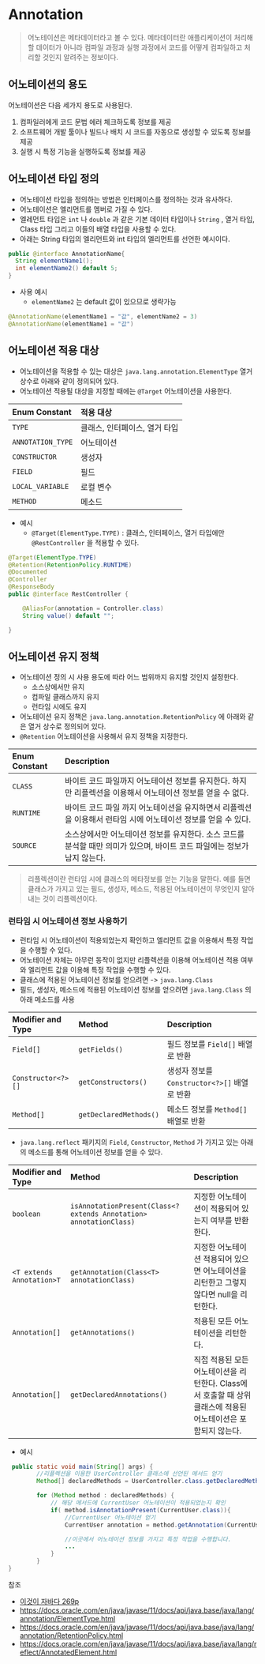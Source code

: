 # Annotation

> 어노테이션은 메타데이터라고 볼 수 있다. 메타데이터란 애플리케이션이 처리해 할 데이터가 아니라 컴파일 과정과 실행 과정에서 코드를 어떻게 컴파일하고 처리할 것인지 알려주는 정보이다.



## 어노테이션의 용도

어노테이션은 다음 세가지 용도로 사용된다.

1. 컴파일러에게 코드 문법 에러 체크하도록 정보를 제공
2. 소프트웨어 개발 툴이나 빌드나 배치 시 코드를 자동으로 생성할 수 있도록 정보를 제공
3. 실행 시 특정 기능을 실행하도록 정보를 제공



## 어노테이션 타입 정의

* 어노테이션 타입을 정의하는 방법은 인터페이스를 정의하는 것과 유사하다.
* 어노테이션은 엘리먼트를 멤버로 가질 수 있다.
* 엘레먼트 타입은 `int` 나 `double` 과 같은 기본 데이터 타입이나 `String` , 열거 타입, Class 타입 그리고 이들의 배열 타입을 사용할 수 있다.
* 아래는 String 타입의 엘리먼트와 int 타입의 엘리먼트를 선언한 예시이다.

```java
public @interface AnnotationName{
  String elementName1();
  int elementName2() default 5;
}
```

* 사용 예시
  * `elementName2` 는 default 값이 있으므로 생략가능

```java
@AnnotationName(elementName1 = "값", elementName2 = 3)
@AnnotationName(elementName1 = "값")
```



## 어노테이션 적용 대상

* 어노테이션을 적용할 수 있는 대상은 `java.lang.annotation.ElementType` 열거 상수로 아래와 같이 정의되어 있다.
* 어노테이션 적용될 대상을 지정할 때에는 `@Target` 어노테이션을 사용한다.

| Enum Constant     | 적용 대상                     |
| :---------------- | :---------------------------- |
| `TYPE`            | 클래스, 인터페이스, 열거 타입 |
| `ANNOTATION_TYPE` | 어노테이션                    |
| `CONSTRUCTOR`     | 생성자                        |
| `FIELD`           | 필드                          |
| `LOCAL_VARIABLE`  | 로컬 변수                     |
| `METHOD`          | 메소드                        |

* 예시
  * `@Target(ElementType.TYPE)` : 클래스, 인터페이스, 열거 타입에만 `@RestController` 을 적용할 수 있다.

```java
@Target(ElementType.TYPE)
@Retention(RetentionPolicy.RUNTIME)
@Documented
@Controller
@ResponseBody
public @interface RestController {

	@AliasFor(annotation = Controller.class)
	String value() default "";

}
```



## 어노테이션 유지 정책

* 어노테이션 정의 시 사용 용도에 따라 어느 범위까지 유지할 것인지 설정한다.
  * 소스상에서만 유지
  * 컴파일 클래스까지 유지
  * 런타임 시에도 유지
* 어노테이션 유지 정책은 `java.lang.annotation.RetentionPolicy` 에 아래와 같은 열거 상수로 정의되어 있다.
* `@Retention` 어노테이션을 사용해서 유지 정책을 지정한다.

| Enum Constant | Description                                                  |
| :------------ | :----------------------------------------------------------- |
| `CLASS`       | 바이트 코드 파일까지 어노테이션 정보를 유지한다. 하지만 리플렉션을 이용해서 어노테이션 정보를 얻을 수 없다. |
| `RUNTIME`     | 바이트 코드 파일 까지 어노테이션을 유지하면서 리플렉션을 이용해서 런타임 시에 어노테이션 정보를 얻을 수 있다. |
| `SOURCE`      | 소스상에서만 어노테이션 정보를 유지한다. 소스 코드를 분석할 때만 의미가 있으며, 바이트 코드 파일에는 정보가 남지 않는다. |

> 리플렉션이란 런타임 시에 클래스의 메타정보를 얻는 기능을 말한다. 예를 들면 클래스가 가지고 있는 필드, 생성자, 메소드, 적용된 어노테이션이 무엇인지 알아내는 것이 리플렉션이다.



### 런타임 시 어노테이션 정보 사용하기

* 런타임 시 어노테이션이 적용되었는지 확인하고 엘리먼트 값을 이용해서 특정 작업을 수행할 수 있다.
* 어노테이션 자체는 아무런 동작이 없지만 리플렉션을 이용해 어노테이션 적용 여부와 엘리먼트 값을 이용해 특정 작업을 수행할 수 있다.
* 클래스에 적용된 어노테이션 정보를 얻으려면 -> `java.lang.Class`
* 필드, 생성자, 메소드에 적용된 어노테이션 정보를 얻으려면  `java.lang.Class` 의 아래 메소드를 사용

| Modifier and Type  | Method                 | Description                                  |
| :----------------- | :--------------------- | :------------------------------------------- |
| `Field[]`          | `getFields()`          | 필드 정보를 `Field[]` 배열로 반환            |
| `Constructor<?>[]` | `getConstructors()`    | 생성자 정보를 `Constructor<?>[]` 배열로 반환 |
| `Method[]`         | `getDeclaredMethods()` | 메소드 정보를 `Method[]` 배열로 반환         |

* `java.lang.reflect` 패키지의 `Field`, `Constructor`, `Method` 가 가지고 있는 아래의 메소드를 통해 어노테이션 정보를 얻을 수 있다.

| Modifier and Type         | Method                                                       | Description                                                  |
| :------------------------ | :----------------------------------------------------------- | :----------------------------------------------------------- |
| `boolean`                 | `isAnnotationPresent(Class<? extends Annotation> annotationClass)` | 지정한 어노테이션이 적용되어 있는지 여부를 반환한다.         |
| `<T extends Annotation>T` | `getAnnotation(Class<T> annotationClass)`                    | 지정한 어노테이션 적용되어 있으면 어노테이션을 리턴한고 그렇지 않다면 null을 리턴한다. |
| `Annotation[]`            | `getAnnotations()`                                           | 적용된 모든 어노테이션을 리턴한다.                           |
| `Annotation[]`            | `getDeclaredAnnotations()`                                   | 직접 적용된 모든 어노테이션을 리턴한다. Class에서 호출할 때 상위 클래스에 적용된 어노테이션은 포함되지 않는다. |

* 예시

```java
 public static void main(String[] args) {
        //리플렉션을 이용한 UserController 클래스에 선언된 메서드 얻기
        Method[] declaredMethods = UserController.class.getDeclaredMethods();

        for (Method method : declaredMethods) {
            // 해당 메서드에 CurrentUser 어노테이션이 적용되었는지 확인
            if( method.isAnnotationPresent(CurrentUser.class)){
                //CurrentUser 어노테이션 얻기
                CurrentUser annotation = method.getAnnotation(CurrentUser.class);

                //이곳에서 어노테이션 정보를 가지고 특정 작업을 수행합니다.
              	...
            }
        }
}
```



참조

* [이것이 자바다 269p](http://www.kyobobook.co.kr/product/detailViewKor.laf?mallGb=KOR&ejkGb=KOR&barcode=9788968481475)
* https://docs.oracle.com/en/java/javase/11/docs/api/java.base/java/lang/annotation/ElementType.html
* https://docs.oracle.com/en/java/javase/11/docs/api/java.base/java/lang/annotation/RetentionPolicy.html
* https://docs.oracle.com/en/java/javase/11/docs/api/java.base/java/lang/reflect/AnnotatedElement.html


